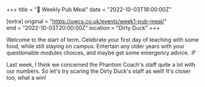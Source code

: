 +++
title = "🍔 Weekly Pub Meal"
date = "2022-10-03T18:00:00Z"

[extra]
original = "https://uwcs.co.uk/events/week1-pub-meal/"    
end = "2022-10-03T20:00:00Z"
location = "Dirty Duck"
+++

Welcome to the start of term. Celebrate your first day of teaching with some food, while still staying on campus. Entertain any older years with your questionable modules choices, and maybe get some emergency advice. :P

  
Last week, I think we concerned the Phantom Coach's staff quite a lot with our numbers. So let's try scaring the Dirty Duck's staff as well\! It's closer too, what a win\!

